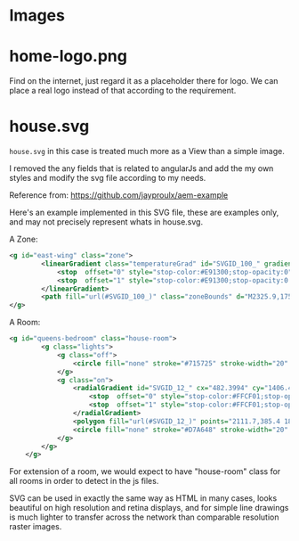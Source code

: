 Images
======

home-logo.png
=============
Find on the internet, just regard it as a placeholder there for logo. We can place a real logo instead of that according to the requirement. 

house.svg
=========

```house.svg``` in this case is treated much more as a View than a simple image.

I removed the any fields that is related to angularJs and add the my own styles and modify the svg file according to my needs.

Reference from: https://github.com/jayproulx/aem-example

Here's an example implemented in this SVG file, these are examples only, and may not precisely represent whats in house.svg.

A Zone:

```xml
<g id="east-wing" class="zone">
		<linearGradient class="temperatureGrad" id="SVGID_100_" gradientUnits="userSpaceOnUse" x1="164.2842" y1="1282.4757" x2="561.8547" y2="1282.4757" gradientTransform="matrix(3.9046 0 0 -3.9046 132.0589 6305.1602)">
			<stop  offset="0" style="stop-color:#E91300;stop-opacity:0"/>
			<stop  offset="1" style="stop-color:#E91300;stop-opacity:0.5"/>
		</linearGradient>
		<path fill="url(#SVGID_100_)" class="zoneBounds" d="M2325.9,1750c0,0-452.6,0-869.1,0c-43.7,86.2-108.7,113-160.1,113c-58.3,0-116.3-26.8-165.3-113c-207.3,0-357.8,0-357.8,0V732.3h1552.2V1750H2325.9z"/>
</g>
```

A Room:

```xml
<g id="queens-bedroom" class="house-room">
		<g class="lights">
			<g class="off">
				<circle fill="none" stroke="#715725" stroke-width="20" cx="2082.4" cy="131.6" r="16.8"/>
			</g>
			<g class="on">
				<radialGradient id="SVGID_12_" cx="482.3994" cy="1406.4301" r="89.3951" gradientTransform="matrix(3.9046 0 0 -3.9046 199.9999 5622.5601)" gradientUnits="userSpaceOnUse">
					<stop  offset="0" style="stop-color:#FFCF01;stop-opacity:0.5"/>
					<stop  offset="1" style="stop-color:#FFCF01;stop-opacity:0"/>
				</radialGradient>
				<polygon fill="url(#SVGID_12_)" points="2111.7,385.4 1847.3,387.3 1847.7,99.2 2112.5,99.2 				"/>
				<circle fill="none" stroke="#D7A648" stroke-width="20" cx="2082.4" cy="131.6" r="16.8"/>
			</g>
		</g>
	</g>
```

For extension of a room, we would expect to have "house-room" class for all rooms in order to detect in the js files.

SVG can be used in exactly the same way as HTML in many cases, looks beautiful on high resolution and retina displays, and for simple line drawings is much lighter to transfer across the network than comparable resolution raster images.

